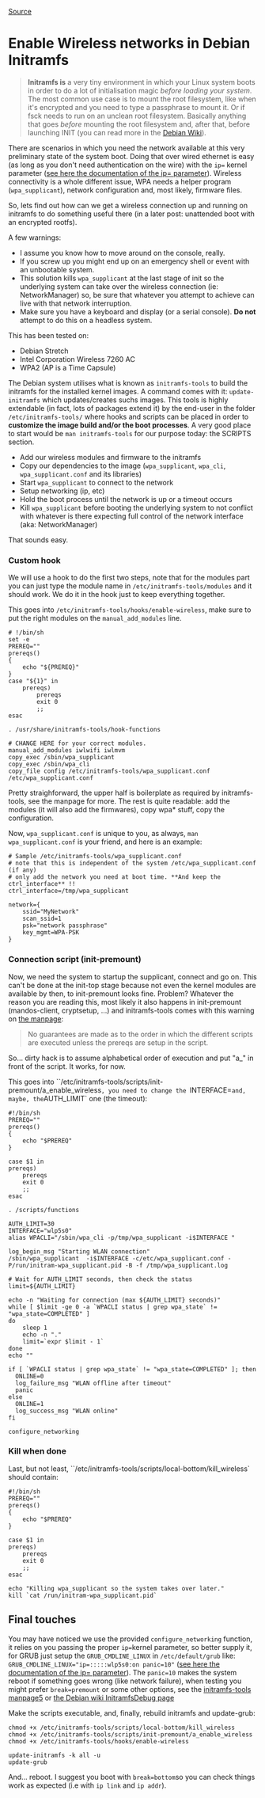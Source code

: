 [Source](http://www.marcfargas.com/posts/enable-wireless-debian-initramfs/ "Permalink to Enable Wireless networks in Debian Initramfs")

# Enable Wireless networks in Debian Initramfs

> **Initramfs is** a very tiny environment in which your Linux system boots in order to do a lot of initialisation magic _before loading your system_. The most common use case is to mount the root filesystem, like when it's encrypted and you need to type a passphrase to mount it. Or if fsck needs to run on an unclean root filesystem. Basically anything that goes _before_ mounting the root filesystem and, after that, before launching INIT (you can read more in the [Debian Wiki][1]).

There are scenarios in which you need the network available at this very preliminary state of the system boot. Doing that over wired ethernet is easy (as long as you don't need authentication on the wire) with the `ip=` kernel parameter ([see here the documentation of the ip= parameter][2]). Wireless connectivity is a whole different issue, WPA needs a helper program (`wpa_supplicant`), network configuration and, most likely, firmware files.

So, lets find out how can we get a wireless connection up and running on initramfs to do something useful there (in a later post: unattended boot with an encrypted rootfs).

A few warnings:

* I assume you know how to move around on the console, really.
* If you screw up you might end up on an emergency shell or event with an unbootable system.
* This solution kills `wpa_supplicant` at the last stage of init so the underlying system can take over the wireless connection (ie: NetworkManager) so, be sure that whatever you attempt to achieve can live with that network interruption.
* Make sure you have a keyboard and display (or a serial console). **Do not** attempt to do this on a headless system.

This has been tested on:

* Debian Stretch
* Intel Corporation Wireless 7260 AC
* WPA2 (AP is a Time Capsule)

The Debian system utilises what is known as `initramfs-tools` to build the initramfs for the installed kernel images. A command comes with it: `update-initramfs` which updates/creates suchs images. This tools is highly extendable (in fact, lots of packages extend it) by the end-user in the folder `/etc/initramfs-tools/` where hooks and scripts can be placed in order to **customize the image build and/or the boot processes**. A very good place to start would be `man initramfs-tools` for our purpose today: the SCRIPTS section.

* Add our wireless modules and firmware to the initramfs
* Copy our dependencies to the image (`wpa_supplicant`, `wpa_cli`, `wpa_supplicant.conf` and its libraries)
* Start `wpa_supplicant` to connect to the network
* Setup networking (ip, etc)
* Hold the boot process until the network is up or a timeout occurs
* Kill `wpa_supplicant` before booting the underlying system to not conflict with whatever is there expecting full control of the network interface (aka: NetworkManager)

That sounds easy.

### Custom hook

We will use a hook to do the first two steps, note that for the modules part you can just type the module name in `/etc/initramfs-tools/modules` and it should work. We do it in the hook just to keep everything together.

This goes into `/etc/initramfs-tools/hooks/enable-wireless`, make sure to put the right modules on the `manual_add_modules` line.
    
    
    # !/bin/sh
    set -e
    PREREQ=""
    prereqs()
    {
        echo "${PREREQ}"
    }
    case "${1}" in
        prereqs)
            prereqs
            exit 0
            ;;
    esac
    
    . /usr/share/initramfs-tools/hook-functions
    
    # CHANGE HERE for your correct modules.
    manual_add_modules iwlwifi iwlmvm
    copy_exec /sbin/wpa_supplicant
    copy_exec /sbin/wpa_cli
    copy_file config /etc/initramfs-tools/wpa_supplicant.conf /etc/wpa_supplicant.conf

Pretty straighforward, the upper half is boilerplate as required by initramfs-tools, see the manpage for more. The rest is quite readable: add the modules (it will also add the firmwares), copy wpa* stuff, copy the configuration.

Now, `wpa_supplicant.conf` is unique to you, as always, `man wpa_supplicant.conf` is your friend, and here is an example:
    
    
    # Sample /etc/initramfs-tools/wpa_supplicant.conf
    # note that this is independent of the system /etc/wpa_supplicant.conf (if any)
    # only add the network you need at boot time. **And keep the ctrl_interface** !!
    ctrl_interface=/tmp/wpa_supplicant
    
    network={
        ssid="MyNetwork"
        scan_ssid=1
        psk="network passphrase"
        key_mgmt=WPA-PSK
    }
    

### Connection script (init-premount)

Now, we need the system to startup the supplicant, connect and go on. This can't be done at the init-top stage because not even the kernel modules are available by then, to init-premount looks fine. Problem? Whatever the reason you are reading this, most likely it also happens in init-premount (mandos-client, cryptsetup, …) and initramfs-tools comes with this warning on [the manpage][3]:

> No guarantees are made as to the order in which the different scripts are executed unless the prereqs are setup in the script.

So… dirty hack is to assume alphabetical order of execution and put "a_" in front of the script. It works, for now.

This goes into ``/etc/initramfs-tools/scripts/init-premount/a_enable_wireless`, you need to change the `INTERFACE=` and, maybe, the `AUTH_LIMIT` one (the timeout):
    
    
    #!/bin/sh
    PREREQ=""
    prereqs()
    {
        echo "$PREREQ"
    }
    
    case $1 in
    prereqs)
        prereqs
        exit 0
        ;;
    esac
    
    . /scripts/functions
    
    AUTH_LIMIT=30
    INTERFACE="wlp5s0"
    alias WPACLI="/sbin/wpa_cli -p/tmp/wpa_supplicant -i$INTERFACE "
    
    log_begin_msg "Starting WLAN connection"
    /sbin/wpa_supplicant  -i$INTERFACE -c/etc/wpa_supplicant.conf -P/run/initram-wpa_supplicant.pid -B -f /tmp/wpa_supplicant.log
    
    # Wait for AUTH_LIMIT seconds, then check the status
    limit=${AUTH_LIMIT}
    
    echo -n "Waiting for connection (max ${AUTH_LIMIT} seconds)"
    while [ $limit -ge 0 -a `WPACLI status | grep wpa_state` != "wpa_state=COMPLETED" ]
    do
        sleep 1
        echo -n "."
        limit=`expr $limit - 1`
    done
    echo ""
    
    if [ `WPACLI status | grep wpa_state` != "wpa_state=COMPLETED" ]; then
      ONLINE=0
      log_failure_msg "WLAN offline after timeout"
      panic
    else
      ONLINE=1
      log_success_msg "WLAN online"
    fi
    
    configure_networking

### Kill when done

Last, but not least, ``/etc/initramfs-tools/scripts/local-bottom/kill_wireless` should contain:
    
    
    #!/bin/sh
    PREREQ=""
    prereqs()
    {
        echo "$PREREQ"
    }
    
    case $1 in
    prereqs)
        prereqs
        exit 0
        ;;
    esac
    
    echo "Killing wpa_supplicant so the system takes over later."
    kill `cat /run/initram-wpa_supplicant.pid`

## Final touches

You may have noticed we use the provided `configure_networking` function, it relies on you passing the proper `ip=`kernel parameter, so better supply it, for GRUB just setup the `GRUB_CMDLINE_LINUX` in `/etc/default/grub` like: `GRUB_CMDLINE_LINUX="ip=:::::wlp5s0:on panic=10"` ([see here the documentation of the ip= parameter][2]). The `panic=10` makes the system reboot if something goes wrong (like network failure), when testing you might prefer `break=premount` or some other options, see the [initramfs-tools manpage][2][5][3] or [the Debian wiki InitramfsDebug page][4]

Make the scripts executable, and, finally, rebuild initramfs and update-grub:
    
    
    chmod +x /etc/initramfs-tools/scripts/local-bottom/kill_wireless
    chmod +x /etc/initramfs-tools/scripts/init-premount/a_enable_wireless
    chmod +x /etc/initramfs-tools/hooks/enable-wireless
    
    update-initramfs -k all -u
    update-grub

And… reboot. I suggest you boot with `break=bottom`so you can check things work as expected (i.e with `ip link` and `ip addr`).

[1]: https://wiki.debian.org/initramfs "Debian Wiki on initramfs"
[2]: https://www.kernel.org/doc/Documentation/filesystems/nfs/nfsroot.txt "Mounting the root filesystem via NFS (nfsroot) -- which documents the ip parameter"
[3]: https://manpages.debian.org/jessie/initramfs-tools/initramfs-tools.8.en.html "initramfs-tools manpage"
[4]: https://wiki.debian.org/InitramfsDebug "Debian Wiki on InitramfsDebug"

